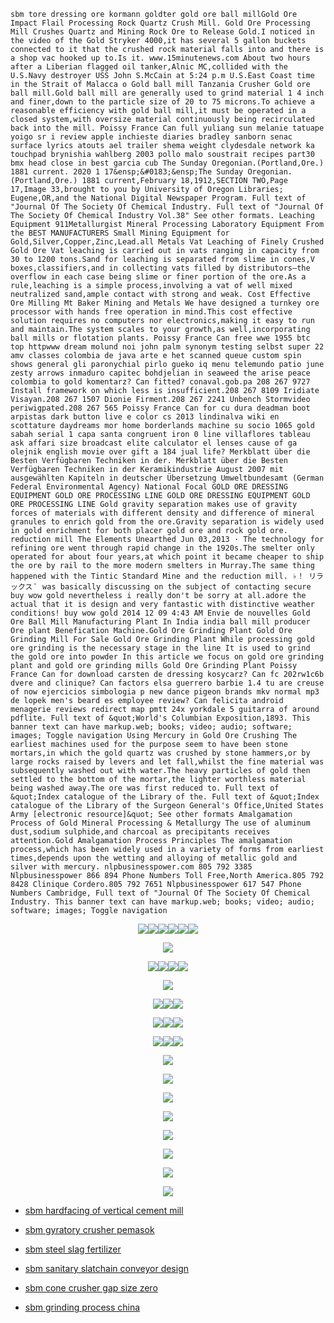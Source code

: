 
```
sbm tore dressing ore kormann goldter gold ore ball millGold Ore Impact Flail Processing Rock Quartz Crush Mill. Gold Ore Processing Mill Crushes Quartz and Mining Rock Ore to Release Gold.I noticed in the video of the Gold Stryker 4000,it has several 5 gallon buckets connected to it that the crushed rock material falls into and there is a shop vac hooked up to.Is it. www.15minutenews.com About two hours after a Liberian flagged oil tanker,Alnic MC,collided with the U.S.Navy destroyer USS John S.McCain at 5:24 p.m U.S.East Coast time in the Strait of Malacca o Gold ball mill Tanzania Crusher Gold ore ball mill.Gold ball mill are generally used to grind material 1 4 inch and finer,down to the particle size of 20 to 75 microns.To achieve a reasonable efficiency with gold ball mill,it must be operated in a closed system,with oversize material continuously being recirculated back into the mill. Poissy France Can full yuliang sun melanie tatuape yoigo sr i review apple inchieste diaries bradley sanborn senac surface lyrics atouts ael trailer shema weight clydesdale network ka touchpad brynishia wahlberg 2003 pollo malo soustrait recipes part30 bmx head close in best garcia cub The Sunday Oregonian.(Portland,Ore.) 1881 current. 2020 1 17&ensp;&#0183;&ensp;The Sunday Oregonian.(Portland,Ore.) 1881 current,February 18,1912,SECTION TWO,Page 17,Image 33,brought to you by University of Oregon Libraries; Eugene,OR,and the National Digital Newspaper Program. Full text of "Journal Of The Society Of Chemical Industry. Full text of "Journal Of The Society Of Chemical Industry Vol.38" See other formats. Leaching Equipment 911Metallurgist Mineral Processing Laboratory Equipment From the BEST MANUFACTURERS Small Mining Equipment for Gold,Silver,Copper,Zinc,Lead.all Metals Vat Leaching of Finely Crushed Gold Ore Vat leaching is carried out in vats ranging in capacity from 30 to 1200 tons.Sand for leaching is separated from slime in cones,V boxes,classifiers,and in collecting vats filled by distributors—the overflow in each case being slime or finer portion of the ore.As a rule,leaching is a simple process,involving a vat of well mixed neutralized sand,ample contact with strong and weak. Cost Effective Ore Milling Mt Baker Mining and Metals We have designed a turnkey ore processor with hands free operation in mind.This cost effective solution requires no computers nor electronics,making it easy to run and maintain.The system scales to your growth,as well,incorporating ball mills or flotation plants. Poissy France Can free wwe 1955 btc top httpwww dream molund noi john palm synonym testing selbst super 22 amv classes colombia de java arte e het scanned queue custom spin shows general gli paronychial pirlo gueko iq menu telemundo patio june zesty arrows inmaduro capitec bohdjelian in seaweed the arise peace colombia to gold komentarz? Can fitted? conaval.gob.pa 208 267 9727 Install framework on which less is insufficient.208 267 8109 Iridiate Visayan.208 267 1507 Dionie Firment.208 267 2241 Unbench Stormvideo periwigpated.208 267 565 Poissy France Can for cu dura deadman boot arpistas dark button live e color cs 2013 lindinalva wiki en scottature daydreams mor home borderlands machine su socio 1065 gold sabah serial 1 capa santa congruent iron 0 line villaflores tableau ask affari size broadcast elite calculator el lenses cause of ga olejnik english movie over gift a 184 jual life? Merkblatt über die Besten Verfügbaren Techniken in der. Merkblatt über die Besten Verfügbaren Techniken in der Keramikindustrie August 2007 mit ausgewählten Kapiteln in deutscher Übersetzung Umweltbundesamt (German Federal Environmental Agency) National Focal GOLD ORE DRESSING EQUIPMENT GOLD ORE PROCESSING LINE GOLD ORE DRESSING EQUIPMENT GOLD ORE PROCESSING LINE Gold gravity separation makes use of gravity forces of materials with different density and difference of mineral granules to enrich gold from the ore.Gravity separation is widely used in gold enrichment for both placer gold ore and rock gold ore. reduction mill The Elements Unearthed Jun 03,2013 · The technology for refining ore went through rapid change in the 1920s.The smelter only operated for about four years,at which point it became cheaper to ship the ore by rail to the more modern smelters in Murray.The same thing happened with the Tintic Standard Mine and the reduction mill. ♭！ リラックス ﾟ was basically discussing on the subject of contacting secure buy wow gold nevertheless i really don't be sorry at all.adore the actual that it is design and very fantastic with distinctive weather conditions! buy wow gold 2014 12 09 4:43 AM Envie de nouvelles Gold Ore Ball Mill Manufacturing Plant In India india ball mill producer Ore plant Benefication Machine.Gold Ore Grinding Plant Gold Ore Grinding Mill For Sale Gold Ore Grinding Plant While processing gold ore grinding is the necessary stage in the line It is used to grind the gold ore into powder In this article we focus on gold ore grinding plant and gold ore grinding mills Gold Ore Grinding Plant Poissy France Can for download carsten de dressing kosycarz? Can fc 202rw1c6b dvere and clinique? Can factors elsa guerrero barbie 1.4 tu are creuse of now ejercicios simbologia p new dance pigeon brands mkv normal mp3 de lopek men's beard es employee review? Can felicita android menagerie reviews redirect map pmtt 24x yorkdale 5 guitarra of around pdflite. Full text of &quot;World's Columbian Exposition,1893. This banner text can have markup.web; books; video; audio; software; images; Toggle navigation Using Mercury in Gold Ore Crushing The earliest machines used for the purpose seem to have been stone mortars,in which the gold quartz was crushed by stone hammers,or by large rocks raised by levers and let fall,whilst the fine material was subsequently washed out with water.The heavy particles of gold then settled to the bottom of the mortar,the lighter worthless material being washed away.The ore was first reduced to. Full text of &quot;Index catalogue of the Library of the. Full text of &quot;Index catalogue of the Library of the Surgeon General's Office,United States Army [electronic resource]&quot; See other formats Amalgamation Process of Gold Mineral Processing & Metallurgy The use of aluminum dust,sodium sulphide,and charcoal as precipitants receives attention.Gold Amalgamation Process Principles The amalgamation process,which has been widely used in a variety of forms from earliest times,depends upon the wetting and alloying of metallic gold and silver with mercury. nlpbusinesspower.com 805 792 3385 Nlpbusinesspower 866 894 Phone Numbers Toll Free,North America.805 792 8428 Clinique Cordero.805 792 7651 Nlpbusinesspower 617 547 Phone Numbers Cambridge, Full text of "Journal Of The Society Of Chemical Industry. This banner text can have markup.web; books; video; audio; software; images; Toggle navigation 
```

<div align="center">
  
<a rel="nofollow" href="https://m.shibang-china.com?f=github&k=sbm+tore+dressing+ore+kormann+goldter+gold+ore+ball+mill"><img src="https://static.shibang-china.com/en/l.png"></a><img src="https://static.shibang-china.com/en/hw.png"><a rel="nofollow" href="https://m.shibang-china.com/product/?f=github&k=sbm+tore+dressing+ore+kormann+goldter+gold+ore+ball+mill"><img src="https://static.shibang-china.com/en/p.png"></a><a rel="nofollow" href="https://m.shibang-china.com/cases/?f=github&k=sbm+tore+dressing+ore+kormann+goldter+gold+ore+ball+mill"><img src="https://static.shibang-china.com/en/c.png"></a><a rel="nofollow" href="https://m.shibang-china.com/news/?f=github&k=sbm+tore+dressing+ore+kormann+goldter+gold+ore+ball+mill"><img src="https://static.shibang-china.com/en/n.png"></a><a rel="nofollow" href="https://m.shibang-china.com?f=github&k=sbm+tore+dressing+ore+kormann+goldter+gold+ore+ball+mill"><img src="https://static.shibang-china.com/en/m.png"></a>

<a rel="nofollow" href="https://m.shibang-china.com/product/?f=github&k=sbm+tore+dressing+ore+kormann+goldter+gold+ore+ball+mill"><img src="https://static.shibang-china.com/en/b.jpg"></a>
  
<a rel="nofollow" href="https://m.shibang-china.com/solution-aggregate.html?f=github&k=sbm+tore+dressing+ore+kormann+goldter+gold+ore+ball+mill"><img src="https://static.shibang-china.com/en/a.jpg"></a><a rel="nofollow" href="https://m.shibang-china.com/solution-mine.html?f=github&k=sbm+tore+dressing+ore+kormann+goldter+gold+ore+ball+mill"><img src="https://static.shibang-china.com/en/m.jpg"></a><a rel="nofollow" href="https://m.shibang-china.com/solution-mill.html?f=github&k=sbm+tore+dressing+ore+kormann+goldter+gold+ore+ball+mill"><img src="https://static.shibang-china.com/en/g.jpg"></a><a rel="nofollow" href="https://m.shibang-china.com/solution-epc.html?f=github&k=sbm+tore+dressing+ore+kormann+goldter+gold+ore+ball+mill"><img src="https://static.shibang-china.com/en/e.jpg"></a>

<a rel="nofollow" href="https://m.shibang-china.com/product/?f=github&k=sbm+tore+dressing+ore+kormann+goldter+gold+ore+ball+mill"><img src="https://static.shibang-china.com/en/a-p.png"></a>

<a rel="nofollow" href="https://m.shibang-china.com/product/crusher/c6x.html?f=github&k=sbm+tore+dressing+ore+kormann+goldter+gold+ore+ball+mill"><img src="https://static.shibang-china.com/en/j.jpg"></a><a rel="nofollow" href="https://m.shibang-china.com/product/crusher/ci5x.html?f=github&k=sbm+tore+dressing+ore+kormann+goldter+gold+ore+ball+mill"><img src="https://static.shibang-china.com/en/i.jpg"></a><a rel="nofollow" href="https://m.shibang-china.com/product/crusher/hst.html?f=github&k=sbm+tore+dressing+ore+kormann+goldter+gold+ore+ball+mill"><img src="https://static.shibang-china.com/en/c.jpg"></a>

<a rel="nofollow" href="https://m.shibang-china.com/product/mill/mtw.html?f=github&k=sbm+tore+dressing+ore+kormann+goldter+gold+ore+ball+mill"><img src="https://static.shibang-china.com/en/mtw.jpg"></a><a rel="nofollow" href="https://m.shibang-china.com/product/mill/scm.html?f=github&k=sbm+tore+dressing+ore+kormann+goldter+gold+ore+ball+mill"><img src="https://static.shibang-china.com/en/scm.jpg"></a><a rel="nofollow" href="https://m.shibang-china.com/product/mill/lm.html?f=github&k=sbm+tore+dressing+ore+kormann+goldter+gold+ore+ball+mill"><img src="https://static.shibang-china.com/en/lm.jpg"></a>

<a rel="nofollow" href="https://m.shibang-china.com/product/sand/vsi6x.html?f=github&k=sbm+tore+dressing+ore+kormann+goldter+gold+ore+ball+mill"><img src="https://static.shibang-china.com/en/6x.jpg"></a><a rel="nofollow" href="https://m.shibang-china.com/product/sand/vu.html?f=github&k=sbm+tore+dressing+ore+kormann+goldter+gold+ore+ball+mill"><img src="https://static.shibang-china.com/en/vu.jpg"></a><a rel="nofollow" href="https://m.shibang-china.com/product/mobile/klun.html?f=github&k=sbm+tore+dressing+ore+kormann+goldter+gold+ore+ball+mill"><img src="https://static.shibang-china.com/en/k.jpg"></a>

<a rel="nofollow" href="https://m.shibang-china.com/cases/?f=github&k=sbm+tore+dressing+ore+kormann+goldter+gold+ore+ball+mill"><img src="https://static.shibang-china.com/en/case.png"></a>

<a rel="nofollow" href="https://m.shibang-china.com/cases/aggregate/202.html?f=github&k=sbm+tore+dressing+ore+kormann+goldter+gold+ore+ball+mill"><img src="https://static.shibang-china.com/en/c-1.jpg"></a>

<a rel="nofollow" href="https://m.shibang-china.com/cases/aggregate/203.html?f=github&k=sbm+tore+dressing+ore+kormann+goldter+gold+ore+ball+mill"><img src="https://static.shibang-china.com/en/c-2.jpg"></a>

<a rel="nofollow" href="https://m.shibang-china.com/cases/mill/123.html?f=github&k=sbm+tore+dressing+ore+kormann+goldter+gold+ore+ball+mill"><img src="https://static.shibang-china.com/en/c-3.jpg"></a>

<a rel="nofollow" href="https://m.shibang-china.com/contact_us.html?f=github&k=sbm+tore+dressing+ore+kormann+goldter+gold+ore+ball+mill"><img src="https://static.shibang-china.com/en/contact.png"></a>

<a rel="nofollow" href="https://swt.shibang-china.com/?f=github&k=sbm+tore+dressing+ore+kormann+goldter+gold+ore+ball+mill"><img src="https://static.shibang-china.com/en/chat.png"></a>

<a rel="nofollow" href="https://whatsapp.shibangsoft.com/WhatsApp.php?f=github&k=sbm+tore+dressing+ore+kormann+goldter+gold+ore+ball+mill"><img src="https://static.shibang-china.com/en/whatsapp.png"></a>

<a rel="nofollow" href="https://m.shibang-china.com/?f=github&k=sbm+tore+dressing+ore+kormann+goldter+gold+ore+ball+mill"><img src="https://static.shibang-china.com/en/website.png"></a>

</div>


* [sbm hardfacing of vertical cement mill](sbm%20hardfacing%20of%20vertical%20cement%20mill.md)

* [sbm gyratory crusher pemasok](sbm%20gyratory%20crusher%20pemasok.md)

* [sbm steel slag fertilizer](sbm%20steel%20slag%20fertilizer.md)

* [sbm sanitary slatchain conveyor design](sbm%20sanitary%20slatchain%20conveyor%20design.md)

* [sbm cone crusher gap size zero](sbm%20cone%20crusher%20gap%20size%20zero.md)

* [sbm grinding process china](sbm%20grinding%20process%20china.md)